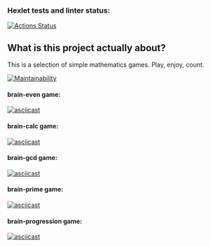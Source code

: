 ### Hexlet tests and linter status:
[![Actions Status](https://github.com/TolIkUshkevich/php-project-45/actions/workflows/hexlet-check.yml/badge.svg)](https://github.com/TolIkUshkevich/php-project-45/actions)

## What is this project actually about?
This is a selection of simple mathematics games.
Play, enjoy, count.

[![Maintainability](https://api.codeclimate.com/v1/badges/18cb5c5db817bbd6e2c1/maintainability)](https://codeclimate.com/github/TolIkUshkevich/php-project-45/maintainability)  

#### brain-even game:  
[![asciicast](https://asciinema.org/a/CHaHgxNmZMFinMpzFdar7F0Kj.svg)](https://asciinema.org/a/CHaHgxNmZMFinMpzFdar7F0Kj)

#### brain-calc game:
[![asciicast](https://asciinema.org/a/jtjvroBQpuOSeNiMNs6Cx5ymb.svg)](https://asciinema.org/a/jtjvroBQpuOSeNiMNs6Cx5ymb)

#### brain-gcd game:
[![asciicast](https://asciinema.org/a/vzRygSr0irrKKz0EKjqkKc4W0.svg)](https://asciinema.org/a/vzRygSr0irrKKz0EKjqkKc4W0)

#### brain-prime game:
[![asciicast](https://asciinema.org/a/IWeGczcPkVKLAgRswyR13y4UB.svg)](https://asciinema.org/a/IWeGczcPkVKLAgRswyR13y4UB)

#### brain-progression game:
[![asciicast](https://asciinema.org/a/DIJktN6Tr2tmSvz1GpSGHEbRE.svg)](https://asciinema.org/a/DIJktN6Tr2tmSvz1GpSGHEbRE)